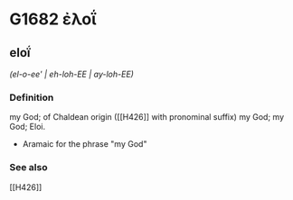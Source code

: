 # G1682 ἐλοΐ

## eloḯ

_(el-o-ee' | eh-loh-EE | ay-loh-EE)_

### Definition

my God; of Chaldean origin ([[H426]] with pronominal suffix) my God; my God; Eloi.

- Aramaic for the phrase &quot;my God&quot;

### See also

[[H426]]

